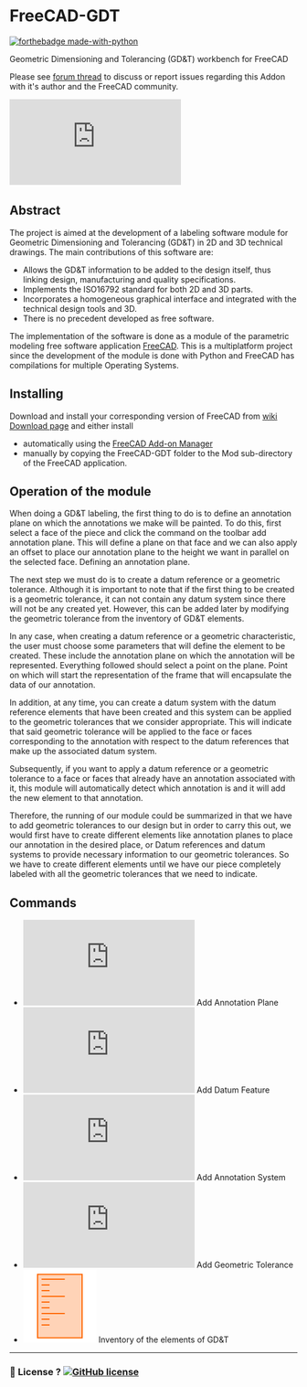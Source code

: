 FreeCAD-GDT
===========

[![forthebadge made-with-python](http://ForTheBadge.com/images/badges/made-with-python.svg)](https://www.python.org/)

Geometric Dimensioning and Tolerancing (GD&T) workbench for FreeCAD

Please see [forum thread](https://forum.freecadweb.org/viewtopic.php?f=10&t=22072) to discuss or report issues regarding this Addon with it's author and the FreeCAD community.

![screenshot](https://forum.freecadweb.org/download/file.php?id=36916)

Abstract
----------

The project is aimed at the development of a labeling software module for Geometric Dimensioning and Tolerancing (GD&T) in 2D and 3D technical drawings. The main contributions of this software are:

-	Allows the GD&T information to be added to the design itself, thus linking design, manufacturing and quality specifications.
-	Implements the ISO16792 standard for both 2D and 3D parts.
-	Incorporates a homogeneous graphical interface and integrated with the technical design tools and 3D.
-	There is no precedent developed as free software.

The implementation of the software is done as a module of the parametric modeling free software application [FreeCAD](http://freecadweb.org). This is a multiplatform project since the development of the module is done with Python and FreeCAD has compilations for multiple Operating Systems.

Installing
----------

Download and install your corresponding version of FreeCAD from [wiki Download page](http://www.freecadweb.org/wiki/Download) and either install
- automatically using the [FreeCAD Add-on Manager](https://github.com/FreeCAD/FreeCAD-addons) 
- manually by copying the FreeCAD-GDT folder to the Mod sub-directory of the FreeCAD application.


Operation of the module
----------

When doing a GD&T labeling, the first thing to do is to define an annotation plane on which the annotations we make will be painted. To do this, first select a face of the piece and click the command on the toolbar add annotation plane. This will define a plane on that face and we can also apply an offset to place our annotation plane to the height we want in parallel on the selected face. Defining an annotation plane.

The next step we must do is to create a datum reference or a geometric tolerance. Although it is important to note that if the first thing to be created is a geometric tolerance, it can not contain any datum system since there will not be any created yet. However, this can be added later by modifying the geometric tolerance from the inventory of GD&T elements.

In any case, when creating a datum reference or a geometric characteristic, the user must choose some parameters that will define the element to be created. These include the annotation plane on which the annotation will be represented. Everything followed should select a point on the plane. Point on which will start the representation of the frame that will encapsulate the data of our annotation.

In addition, at any time, you can create a datum system with the datum reference elements that have been created and this system can be applied to the geometric tolerances that we consider appropriate. This will indicate that said geometric tolerance will be applied to the face or faces corresponding to the annotation with respect to the datum references that make up the associated datum system.

Subsequently, if you want to apply a datum reference or a geometric tolerance to a face or faces that already have an annotation associated with it, this module will automatically detect which annotation is and it will add the new element to that annotation.

Therefore, the running of our module could be summarized in that we have to add geometric tolerances to our design but in order to carry this out, we would first have to create different elements like annotation planes to place our annotation in the desired place, or Datum references and datum systems to provide necessary information to our geometric tolerances. So we have to create different elements until we have our piece completely labeled with all the geometric tolerances that we need to indicate.

Commands
----------

- ![Add Annotation Plane](https://forum.freecadweb.org/download/file.php?id=36932) Add Annotation Plane
- ![Add Datum Feature](https://forum.freecadweb.org/download/file.php?id=36933) Add Datum Feature
- ![Add Annotation System](https://forum.freecadweb.org/download/file.php?id=36934) Add Annotation System
- ![Add Geometric Tolerance](https://forum.freecadweb.org/download/file.php?id=36935) Add Geometric Tolerance
- ![Inventory of the elements of GD&T](Resources/icons/inventory.svg) Inventory of the elements of GD&T

----

### :scroll: License ? [![GitHub license](https://img.shields.io/github/license/juanvanyo/FreeCAD-GDT.svg)](https://github.com/juanvanyo/FreeCAD-GDT/blob/master/LICENSE)
